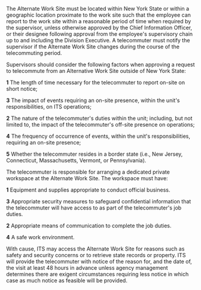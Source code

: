 The Alternate Work Site must be located within New York State or within a geographic location proximate to the work site such that the employee can report to the work site within a reasonable period of time when required by the supervisor, unless otherwise approved by the Chief Information Officer, or their designee following approval from the employee's supervisory chain up to and including the Division Executive. A telecommuter must notify the supervisor if the Alternate Work Site changes during the course of the telecommuting period.

Supervisors should consider the following factors when approving a request to telecommute from an Alternative Work Site outside of New York State:

**1** The length of time necessary for the telecommuter to report on-site on short notice;

**3** The impact of events requiring an on-site presence, within the unit's responsibilities, on ITS operations;

**2** The nature of the telecommuter's duties within the unit; including, but not limited to, the impact of the telecommuter's off-site presence on operations;

**4** The frequency of occurrence of events, within the unit's responsibilities, requiring an on-site presence;

**5** Whether the telecommuter resides in a border state (i.e., New Jersey, Connecticut, Massachusetts, Vermont, or Pennsylvania).

The telecommuter is responsible for arranging a dedicated private workspace at the Alternate Work Site. The workspace must have:

**1** Equipment and supplies appropriate to conduct official business.

**3** Appropriate security measures to safeguard confidential information that the telecommuter will have access to as part of the telecommuter's job duties.

**2** Appropriate means of communication to complete the job duties.

**4** A safe work environment.

With cause, ITS may access the Alternate Work Site for reasons such as safety and security concerns or to retrieve state records or property. ITS will provide the telecommuter with notice of the reason for, and the date of, the visit at least 48 hours in advance unless agency management determines there are exigent circumstances requiring less notice in which case as much notice as feasible will be provided.